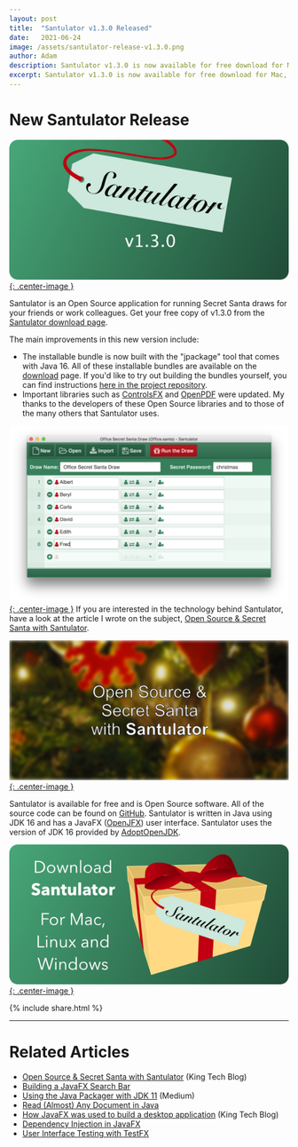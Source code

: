 ```yaml
---
layout: post
title:  "Santulator v1.3.0 Released"
date:   2021-06-24
image: /assets/santulator-release-v1.3.0.png
author: Adam
description: Santulator v1.3.0 is now available for free download for Mac, Windows and Linux
excerpt: Santulator v1.3.0 is now available for free download for Mac, Windows and Linux.  This release is built with the new Java 16 "jpackage" tool.
---
```

# New Santulator Release
[![Santulator](/assets/santulator-release-v1.3.0.png){: .center-image }][Santulator Download]

Santulator is an Open Source application for running Secret Santa draws for your friends or work colleagues.  Get your free copy of v1.3.0 from the [Santulator download page][Santulator Download].

The main improvements in this new version include:

* The installable bundle is now built with the "jpackage" tool that comes with Java 16.  All of these installable bundles are available on the [download][Santulator Download] page.  If you'd like to try out building the bundles yourself, you can find instructions [here in the project repository][PACKAGING.md].
* Important libraries such as [ControlsFX] and [OpenPDF] were updated.  My thanks to the developers of these Open Source libraries and to those of the many others that Santulator uses.

[![Santulator in use](/assets/santulator-in-use-1.png){: .center-image }][Santulator Download]
If you are interested in the technology behind Santulator, have a look at the article I wrote on the subject, [Open Source & Secret Santa with Santulator].

[![Open Source & Secret Santa with Santulator](/assets/Santulator-Open-Source-And-Secret-Santa.png){: .center-image }][Open Source & Secret Santa with Santulator]

Santulator is available for free and is Open Source software.  All of the source code can be found on [GitHub].  Santulator is written in Java using JDK 16 and has a JavaFX ([OpenJFX]) user interface.  Santulator uses the version of JDK 16 provided by [AdoptOpenJDK].

[![Download Santulator](/assets/Santulator-Download-Link.png){: .center-image }][Santulator Download]

{% include share.html %}
___

# Related Articles
* [Open Source & Secret Santa with Santulator] (King Tech Blog)
* [Building a JavaFX Search Bar]
* [Using the Java Packager with JDK 11] (Medium)
* [Read (Almost) Any Document in Java]
* [How JavaFX was used to build a desktop application] (King Tech Blog)
* [Dependency Injection in JavaFX]
* [User Interface Testing with TestFX]

[How JavaFX was used to build a desktop application]:https://medium.com/techking/how-javafx-was-used-to-build-a-desktop-application-7d4c680d8dc
[User Interface Testing with TestFX]:/2016/07/27/TestFX.html
[Dependency Injection in JavaFX]:/2016/11/13/JavaFX-Dependency-Injection.html
[Building a JavaFX Search Bar]:/2017/01/15/Search-Bar.html
[Read (Almost) Any Document in Java]:/2017/04/30/Read-Any-Document-Format.html
[Using the Java Packager with JDK 11]:https://medium.com/@adam_carroll/java-packager-with-jdk11-31b3d620f4a8
[Open Source & Secret Santa with Santulator]:https://medium.com/techking/open-source-secret-santa-with-santulator-9101972359fc

[GitHub]:https://github.com/Santulator/Santulator
[Santulator]:https://santulator.github.io/
[Santulator Download]:https://santulator.github.io/download/
[PACKAGING.md]:https://github.com/Santulator/Santulator/blob/1.3.0/package/PACKAGING.md

[OpenJFX]:https://openjfx.io/
[AdoptOpenJDK]:https://adoptopenjdk.net/
[OpenPDF]:https://github.com/LibrePDF/OpenPDF
[ControlsFX]:https://github.com/controlsfx/controlsfx